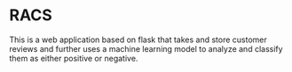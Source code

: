# RACS
This is a web application based on flask that takes and store customer reviews and further uses a machine learning model to analyze and classify them as either positive or negative.
